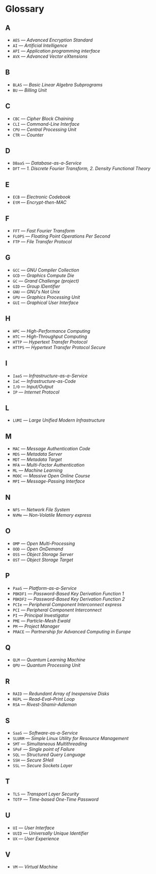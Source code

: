 # Glossary

## A

* `AES` &mdash; _Advanced Encryption Standard_
* `AI` &mdash; _Artificial Intelligence_
* `API` &mdash; _Application programming interface_
* `AVX` &mdash; _Advanced Vector eXtensions_

## B

* `BLAS` &mdash; _Basic Linear Algebra Subprograms_
* `BU` &mdash; _Billing Unit_

## C

* `CBC` &mdash; _Cipher Block Chaining_
* `CLI` &mdash; _Command-Line Interface_
* `CPU` &mdash; _Central Processing Unit_
* `CTR` &mdash; _Counter_

## D

* `DBaaS` &mdash; _Database-as-a-Service_
* `DFT` &mdash; _1. Discrete Fourier Transform, 2. Density Functional Theory_

## E

* `ECB` &mdash; _Electronic Codebook_
* `EtM` &mdash; _Encrypt-then-MAC_

## F

* `FFT` &mdash; _Fast Fourier Transform_
* `FLOPS` &mdash; _Floating Point Operations Per Second_
* `FTP` &mdash; _File Transfer Protocol_

## G

* `GCC` &mdash; _GNU Compiler Collection_
* `GCD` &mdash; _Graphics Compute Die_
* `GC` &mdash; _Grand Challenge (project)_
* `GID` &mdash; _Group IDentifier_
* `GNU` &mdash; _GNU's Not Unix_
* `GPU` &mdash; _Graphics Processing Unit_
* `GUI` &mdash; _Graphical User Interface_

## H

* `HPC` &mdash; _High-Performance Computing_
* `HTC` &mdash; _High-Throughput Computing_
* `HTTP` &mdash; _Hypertext Transfer Protocol_
* `HTTPS` &mdash; _Hypertext Transfer Protocol Secure_

## I

* `IaaS` &mdash; _Infrastructure-as-a-Service_
* `IaC` &mdash; _Infrastructure-as-Code_
* `I/O` &mdash; _Input/Output_
* `IP` &mdash; _Internet Protocol_

## L

* `LUMI` &mdash; _Large Unified Modern Infrastructure_

## M

* `MAC` &mdash; _Message Authentication Code_
* `MDS` &mdash; _Metadata Server_
* `MDT` &mdash; _Metadata Target_
* `MFA` &mdash; _Multi-Factor Authentication_
* `ML` &mdash; _Machine Learning_
* `MOOC` &mdash; _Massive Open Online Course_
* `MPI` &mdash; _Message-Passing Interface_

## N

* `NFS` &mdash; _Network File System_
* `NVMe` &mdash; _Non-Volatile Memory express_

## O

* `OMP` &mdash; _Open Multi-Processing_
* `OOD` &mdash; _Open OnDemand_
* `OSS` &mdash; _Object Storage Server_
* `OST` &mdash; _Object Storage Target_

## P

* `PaaS` &mdash; _Platform-as-a-Service_
* `PBKDF1` &mdash; _Password-Based Key Derivation Function 1_
* `PBKDF2` &mdash; _Password-Based Key Derivation Function 2_
* `PCIe` &mdash; _Peripheral Component Interconnect express_
* `PCI` &mdash; _Peripheral Component Interconnect_
* `PI` &mdash; _Principal Investigator_
* `PME` &mdash; _Particle-Mesh Ewald_
* `PM` &mdash; _Project Manager_
* `PRACE` &mdash; _Partnership for Advanced Computing in Europe_

## Q

* `QLM` &mdash; _Quantum Learning Machine_
* `QPU` &mdash; _Quantum Processing Unit_

## R

* `RAID` &mdash; _Redundant Array of Inexpensive Disks_
* `REPL` &mdash; _Read–Eval–Print Loop_
* `RSA` &mdash; _Rivest-Shamir-Adleman_

## S

* `SaaS` &mdash; _Software-as-a-Service_
* `SLURM` &mdash; _Simple Linux Utility for Resource Management_
* `SMT` &mdash; _Simultaneous Multithreading_
* `SPoF` &mdash; _Single point of Failure_
* `SQL` &mdash; _Structured Query Language_
* `SSH` &mdash; _Secure SHell_
* `SSL` &mdash; _Secure Sockets Layer_

## T

* `TLS` &mdash; _Transport Layer Security_
* `TOTP` &mdash; _Time-based One-Time Password_

## U

* `UI` &mdash; _User Interface_
* `UUID` &mdash; _Universally Unique Identifier_
* `UX` &mdash; _User Experience_

## V

* `VM` &mdash; _Virtual Machine_
